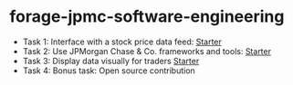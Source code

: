# forage-jpmc-software-engineering

  - Task 1: Interface with a stock price data feed: [Starter](https://github.com/theforage/forage-jpmc-swe-task-1)</li>
  - Task 2: Use JPMorgan Chase & Co. frameworks and tools: [Starter](https://github.com/theforage/forage-jpmc-swe-task-2)
  - Task 3: Display data visually for traders [Starter](https://github.com/theforage/forage-jpmc-swe-task-3)
  - Task 4: Bonus task: Open source contribution
